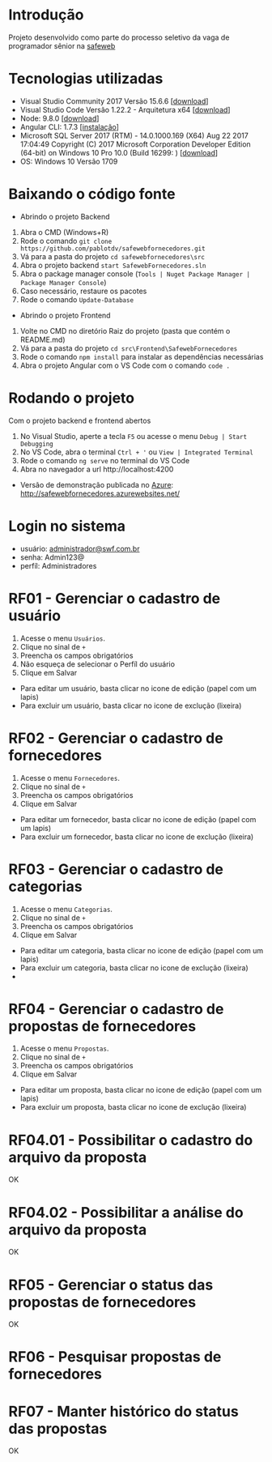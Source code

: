 # Introdução
Projeto desenvolvido como parte do processo seletivo da vaga de programador sênior na [safeweb](https://safeweb.com.br/)

# Tecnologias utilizadas
- Visual Studio Community 2017 Versão 15.6.6 [[download](https://www.visualstudio.com/pt-br/downloads/)]
- Visual Studio Code Versão 1.22.2 - Arquitetura x64 [[download](https://code.visualstudio.com/download)]
- Node: 9.8.0 [[download](https://nodejs.org/en/download/releases/)]
- Angular CLI: 1.7.3 [[instalação](https://cli.angular.io/)]
- Microsoft SQL Server 2017 (RTM) - 14.0.1000.169 (X64)   Aug 22 2017 17:04:49   Copyright (C) 2017 Microsoft Corporation  Developer Edition (64-bit) on Windows 10 Pro 10.0 <X64> (Build 16299: )  [[download](https://www.microsoft.com/pt-br/sql-server/sql-server-downloads)]
- OS: Windows 10 Versão 1709

# Baixando o código fonte
- Abrindo o projeto Backend
1. Abra o CMD (Windows+R)
2. Rode o comando `git clone https://github.com/pablotdv/safewebfornecedores.git`
3. Vá para a pasta do projeto `cd safewebfornecedores\src`
4. Abra o projeto backend `start SafewebFornecedores.sln`
5. Abra o package manager console (`Tools | Nuget Package Manager | Package Manager Console`)
6. Caso necessário, restaure os pacotes
7. Rode o comando `Update-Database`

- Abrindo o projeto Frontend
1. Volte no CMD no diretório Raiz do projeto (pasta que contém o README.md)
1. Vá para a pasta do projeto `cd src\Frontend\SafewebFornecedores`
2. Rode o comando `npm install` para instalar as dependências necessárias
3. Abra o projeto Angular com o VS Code com o comando `code .`

# Rodando o projeto
Com o projeto backend e frontend abertos
1. No Visual Studio, aperte a tecla `F5` ou acesse o menu `Debug | Start Debugging`
2. No VS Code, abra o terminal `Ctrl + '` ou `View | Integrated Terminal`
3. Rode o comando `ng serve` no terminal do VS Code
4. Abra no navegador a url http://localhost:4200
- Versão de demonstração publicada no [Azure](https://azure.microsoft.com/pt-br/): http://safewebfornecedores.azurewebsites.net/

# Login no sistema
- usuário: administrador@swf.com.br
- senha: Admin123@
- perfíl: Administradores


# RF01 - Gerenciar o cadastro de usuário
1. Acesse o menu `Usuários`.
2. Clique no sinal de `+`
3. Preencha os campos obrigatórios
4. Não esqueça de selecionar o Perfíl do usuário
5. Clique em Salvar
- Para editar um usuário, basta clicar no icone de edição (papel com um lapis)
- Para excluir um usuário, basta clicar no icone de exclução (lixeira)

# RF02 - Gerenciar o cadastro de fornecedores
1. Acesse o menu `Fornecedores`.
2. Clique no sinal de `+`
3. Preencha os campos obrigatórios
4. Clique em Salvar
- Para editar um fornecedor, basta clicar no icone de edição (papel com um lapis)
- Para excluir um fornecedor, basta clicar no icone de exclução (lixeira)

# RF03 - Gerenciar o cadastro de categorias
1. Acesse o menu `Categorias`.
2. Clique no sinal de `+`
3. Preencha os campos obrigatórios
4. Clique em Salvar
- Para editar um categoria, basta clicar no icone de edição (papel com um lapis)
- Para excluir um categoria, basta clicar no icone de exclução (lixeira)
- 
# RF04 - Gerenciar o cadastro de propostas de fornecedores
1. Acesse o menu `Propostas`.
2. Clique no sinal de `+`
3. Preencha os campos obrigatórios
4. Clique em Salvar
- Para editar um proposta, basta clicar no icone de edição (papel com um lapis)
- Para excluir um proposta, basta clicar no icone de exclução (lixeira)

# RF04.01 - Possibilitar o cadastro do arquivo da proposta
OK

# RF04.02 - Possibilitar a análise do arquivo da proposta
OK

# RF05 - Gerenciar o status das propostas de fornecedores
OK

# RF06 - Pesquisar propostas de fornecedores

# RF07 - Manter histórico do status das propostas
OK